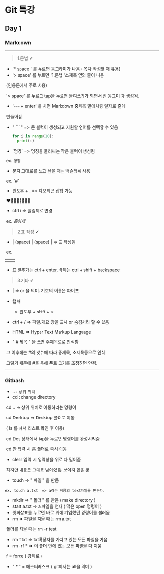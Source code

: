 # Git 특강

## Day 1

### Markdown 

---

> 1.문법  ✔

* '* space ' 를 누르면 동그라미가 나옴 ( 목차 작성할 때 유용)
* '> space' 를 누르면 '1.문법 '소제목 옆의 줄이 나옴 

​		(인용문에서 주로 사용)

​		'> space' 를 누르고 tap을 누르면 들여쓰기가 되면서 빈 동그미		가 생성됨.

* '--- + enter' 를 치면 Markdown 중제목 밑에처럼 일자로 줄이 

​	  만들어짐

* " ``` "  => 큰 블럭이 생성되고 지원할 언어를 선택할 수 있음

  ```python
  for i in range(10):
  	print(i)
  ```

* \`명칭\`  => 명칭을 둘러싸는 작은 블럭이 생성됨

​		ex. `명칭`

* 문자 그대로를 쓰고 싶을 때는 백슬러쉬 사용

​		ex. \`#\`

* 윈도우 + .  => 이모티콘 삽입 가능

​		❤🧡💛💚💙💜🤎🖤

* ctrl i  => 흘림체로 변경

​		ex. *흘림체*



>  2.표 작성   ✔

* | (space) | (space) |  => 표 작성됨

​	ex.

|      |      |
| ---- | ---- |
|      |      |

* 표 열추가는 ctrl + enter, 삭제는 ctrl + shift + backspace



> 3.기타     ✔

* |  => or 을 의미. 기호의 이름은 파이프
* 캡쳐
  * 윈도우 + shift + s

* ctrl + /  => 파일/개요 창을 표시 or 숨김처리 할 수 있음
* HTML  => Hyper Text Markup Language
* " # 제목 " 을 쓰면 주제목으로 인식함

​		그 이후에는 #의 갯수에 따라 중제목, 소제목등으로 인식

​		그렇기 때문에 #을 통해 폰트 크기를 조정하면 안됨.

---



### Gitbash

* ..  : 상위 위치
* cd : change directory

​	  cd ..   =>  상위 위치로 이동하라는 명령어

​	  cd Desktop  =>  Desktop 폴더로 이동 

​	  							( ls 를 쳐서 리스트 확인 후 이동)

​	  cd Des 상태에서 tap을 누르면 명령어를 완성시켜줌

​      cd 만 입력 시 홈 폴더로 즉시 이동

* clear 입력 시 입력창을 위로 다 밀어줌

​	   하지만 내용은 그대로 남아있음. 보이지 않을 뿐

* touch  => " 파일 " 을 만듬

` ex. touch a.txt  => a라는 이름의 text파일을 만든다. `

* mkdir  =>  " 폴더 " 를 만듬 ( make directory  )
* start a.txt  =>  a 파일을 연다 ( 맥은 open 명령어 )
* 윗화살표를 누르면 바로 위에 기입했던 명령어를 불러옴
* rm  =>  파일을 지울 때는 rm a.txt

​					 폴더를 지울 때는 rm -r test

* rm *.txt  =>  txt확장자를 가지고 있는 모든 파일을 지움
* rm -rf *  =>  이 폴더 안에 있는 모든 파일을 다 지움

​							 f = force ( 강제로 )

* " * " = 에스터레스크 ( git에서는 all을 의미 )